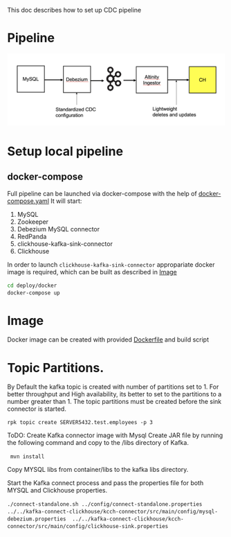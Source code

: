 This doc describes how to set up CDC pipeline

# Pipeline

![pipeline](img/pipeline.png)

# Setup local pipeline

## docker-compose
Full pipeline can be launched via docker-compose with the help of [docker-compose.yaml][docker-compose.yaml]
It will start:
1. MySQL
2. Zookeeper
3. Debezium MySQL connector
4. RedPanda
5. clickhouse-kafka-sink-connector
6. Clickhouse

In order to launch `clickhouse-kafka-sink-connector` appropariate docker image is required, 
which can be built as described in [Image](#Image)  
```bash
cd deploy/docker
docker-compose up
```

# Image
Docker image can be created with provided [Dockerfile][Dockerfile] and build script

# Topic Partitions.
By Default the kafka topic is created with number of partitions set to 1.
For better throughput and High availability, its better to set to the partitions
to a number greater than 1.
The topic partitions must be created before the sink connector is started.
```
rpk topic create SERVER5432.test.employees -p 3
```

ToDO: Create Kafka connector image with Mysql
Create JAR file by running the following command and copy to the /libs directory of Kafka. 

` mvn install`

Copy MYSQL libs from container/libs to the kafka libs directory.

Start the Kafka connect process and pass the properties file
for both MYSQL and Clickhouse properties.

`./connect-standalone.sh ../config/connect-standalone.properties 
../../kafka-connect-clickhouse/kcch-connector/src/main/config/mysql-debezium.properties 
../../kafka-connect-clickhouse/kcch-connector/src/main/config/clickhouse-sink.properties`

[docker-compose.yaml]: ../deploy/docker/docker-compose.yaml
[Dockerfile]: ../docker/Dockerfile

